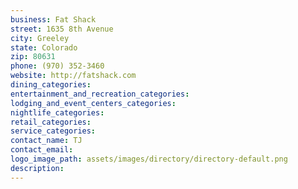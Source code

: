 ```yaml
---
business: Fat Shack
street: 1635 8th Avenue
city: Greeley
state: Colorado
zip: 80631
phone: (970) 352-3460
website: http://fatshack.com
dining_categories: 
entertainment_and_recreation_categories: 
lodging_and_event_centers_categories: 
nightlife_categories: 
retail_categories: 
service_categories: 
contact_name: TJ
contact_email: 
logo_image_path: assets/images/directory/directory-default.png
description: 
---
```

